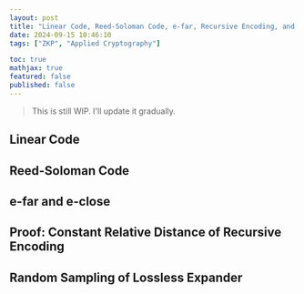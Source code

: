 ```yaml
---
layout: post
title: "Linear Code, Reed-Soloman Code, e-far, Recursive Encoding, and Lossless Expander"
date: 2024-09-15 10:46:10
tags: ["ZKP", "Applied Cryptography"]

toc: true
mathjax: true
featured: false
published: false
---
```


> This is still WIP. I'll update it gradually.

## Linear Code

## Reed-Soloman Code

## e-far and e-close

## Proof: Constant Relative Distance of Recursive Encoding

## Random Sampling of Lossless Expander